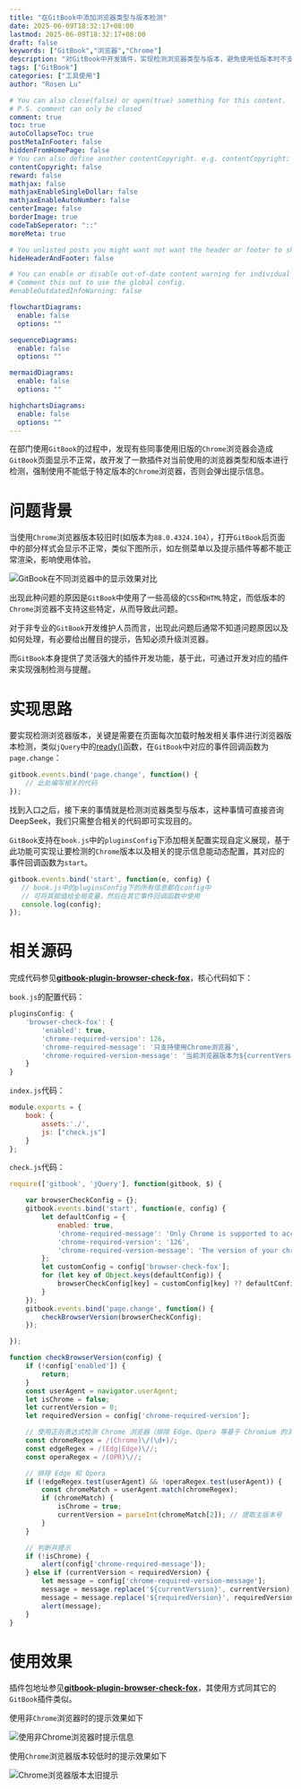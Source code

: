 ```yaml
---
title: "在GitBook中添加浏览器类型与版本检测"
date: 2025-06-09T18:32:17+08:00
lastmod: 2025-06-09T18:32:17+08:00
draft: false
keywords: ["GitBook","浏览器","Chrome"]
description: "对GitBook中开发插件，实现检测浏览器类型与版本，避免使用低版本时不支持部分高级特性的使用"
tags: ["GitBook"]
categories: ["工具使用"]
author: "Rosen Lu"

# You can also close(false) or open(true) something for this content.
# P.S. comment can only be closed
comment: true
toc: true
autoCollapseToc: true
postMetaInFooter: false
hiddenFromHomePage: false
# You can also define another contentCopyright. e.g. contentCopyright: "This is another copyright."
contentCopyright: false
reward: false
mathjax: false
mathjaxEnableSingleDollar: false
mathjaxEnableAutoNumber: false
centerImage: false
borderImage: true
codeTabSeperator: "::"
moreMeta: true

# You unlisted posts you might want not want the header or footer to show
hideHeaderAndFooter: false

# You can enable or disable out-of-date content warning for individual post.
# Comment this out to use the global config.
#enableOutdatedInfoWarning: false

flowchartDiagrams:
  enable: false
  options: ""

sequenceDiagrams: 
  enable: false
  options: ""

mermaidDiagrams: 
  enable: false
  options: ""

highchartsDiagrams: 
  enable: false
  options: ""
---
```


在部门使用`GitBook`的过程中，发现有些同事使用旧版的`Chrome`浏览器会造成`GitBook`页面显示不正常，故开发了一款插件对当前使用的浏览器类型和版本进行检测，强制使用不能低于特定版本的`Chrome`浏览器，否则会弹出提示信息。

<!--more-->

# 问题背景

当使用`Chrome`浏览器版本较旧时(如版本为`88.0.4324.104`），打开`GitBook`后页面中的部分样式会显示不正常，类似下图所示，如左侧菜单以及提示插件等都不能正常渲染，影响使用体验。

![GitBook在不同浏览器中的显示效果对比](/blog_img/gitbook/add-browser-check-function/gitbook-render-in-different-browsers.png "GitBook在不同浏览器中的显示效果对比")

出现此种问题的原因是`GitBook`中使用了一些高级的`CSS`和`HTML`特定，而低版本的`Chrome`浏览器不支持这些特定，从而导致此问题。

对于非专业的`GitBook`开发维护人员而言，出现此问题后通常不知道问题原因以及如何处理，有必要给出醒目的提示，告知必须升级浏览器。

而`GitBook`本身提供了灵活强大的插件开发功能，基于此，可通过开发对应的插件来实现强制检测与提醒。

# 实现思路

要实现检测浏览器版本，关键是需要在页面每次加载时触发相关事件进行浏览器版本检测，类似`jQuery`中的[ready()](https://api.jquery.com/ready/)函数，在`GitBook`中对应的事件回调函数为`page.change`：

```javascript
gitbook.events.bind('page.change', function() {
    // 此处编写相关的代码
});
```

找到入口之后，接下来的事情就是检测浏览器类型与版本，这种事情可直接咨询DeepSeek，我们只需整合相关的代码即可实现目的。

`GitBook`支持在`book.js`中的`pluginsConfig`下添加相关配置实现自定义展现，基于此功能可实现让要检测的`Chrome`版本以及相关的提示信息能动态配置，其对应的事件回调函数为`start`。

```javascript
gitbook.events.bind('start', function(e, config) {
   // book.js中的pluginsConfig下的所有信息都在config中
   // 可将其赋值给全局变量，然后在其它事件回调函数中使用
   console.log(config);
});
```

# 相关源码

完成代码参见[**gitbook-plugin-browser-check-fox**](https://github.com/gitbook-plugin-fox/gitbook-plugin-browser-check-fox)，核心代码如下：

`book.js`的配置代码：

```javascript
pluginsConfig: {
    'browser-check-fox': {
        'enabled': true,
        'chrome-required-version': 126,
        'chrome-required-message': '只支持使用Chrome浏览器',
        'chrome-required-version-message': '当前浏览器版本为${currentVersion},需要升级到${requiredVersion}'
    }
}
```

`index.js`代码：

```javascript
module.exports = {
    book: {
		assets:'./',
        js: ["check.js"]
    }
};
```

`check.js`代码：

```javascript
require(['gitbook', 'jQuery'], function(gitbook, $) {

    var browserCheckConfig = {};
    gitbook.events.bind('start', function(e, config) {
        let defaultConfig = {
            enabled: true,
            'chrome-required-message': 'Only Chrome is supported to access this website',
            'chrome-required-version': '126',
            'chrome-required-version-message': 'The version of your chrome brower is ${currentVersion},upgrade to ${requriedVersion},please'
        };
        let customConfig = config['browser-check-fox'];
        for (let key of Object.keys(defaultConfig)) {
            browserCheckConfig[key] = customConfig[key] ?? defaultConfig[key];
        }
    });
    gitbook.events.bind('page.change', function() {
        checkBrowserVersion(browserCheckConfig);
    });

});

function checkBrowserVersion(config) {
    if (!config['enabled']) {
        return;
    }
    const userAgent = navigator.userAgent;
    let isChrome = false;
    let currentVersion = 0;
	let requiredVersion = config['chrome-required-version'];

    // 使用正则表达式检测 Chrome 浏览器（排除 Edge、Opera 等基于 Chromium 的浏览器）
    const chromeRegex = /(Chrome)\/(\d+)/;
    const edgeRegex = /(Edg|Edge)\//;
    const operaRegex = /(OPR)\//;

    // 排除 Edge 和 Opera
    if (!edgeRegex.test(userAgent) && !operaRegex.test(userAgent)) {
        const chromeMatch = userAgent.match(chromeRegex);
        if (chromeMatch) {
            isChrome = true;
            currentVersion = parseInt(chromeMatch[2]); // 提取主版本号
        }
    }

    // 判断并提示
    if (!isChrome) {
        alert(config['chrome-required-message']);
    } else if (currentVersion < requiredVersion) {
        let message = config['chrome-required-version-message'];
        message = message.replace('${currentVersion}', currentVersion);
        message = message.replace('${requiredVersion}', requiredVersion);
        alert(message);
    }
}
```

# 使用效果

插件包地址参见[**gitbook-plugin-browser-check-fox**](https://www.npmjs.com/package/gitbook-plugin-browser-check-fox)，其使用方式同其它的`GitBook`插件类似。

使用非`Chrome`浏览器时的提示效果如下

![使用非Chrome浏览器时提示信息](/blog_img/gitbook/add-browser-check-function/browser-type-not-match-alert.png "使用非Chrome浏览器时提示信息")

使用`Chrome`浏览器版本较低时的提示效果如下

![Chrome浏览器版本太旧提示](/blog_img/gitbook/add-browser-check-function/browser-version-too-old-alert.png "Chrome浏览器版本太旧提示")